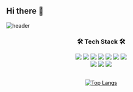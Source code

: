 ## Hi there 👋

<!--
**soojinjin/soojinjin** is a ✨ _special_ ✨ repository because its `README.md` (this file) appears on your GitHub profile.

Here are some ideas to get you started:

- 🔭 I’m currently working on ...
- 🌱 I’m currently learning ...
- 👯 I’m looking to collaborate on ...
- 🤔 I’m looking for help with ...
- 💬 Ask me about ...
- 📫 How to reach me: ...
- 😄 Pronouns: ...
- ⚡ Fun fact: ...
-->
<!-- 타이틀 소개 부분-->
![header](https://capsule-render.vercel.app/api?type=soft&color=F5F5F5&height=300&section=header&text=Welcome%20to%20soojin's%20Github&fontSize=50)


 
<!--내용 부분--> 
<h3 align="center">🛠 Tech Stack 🛠</h3>
<div align="center">
  <img src="https://img.shields.io/badge/java-%23ED8B00.svg?style=for-the-badge&logo=openjdk&logoColor=white">
  <img src="https://img.shields.io/badge/Spring_Boot-6DB33F?style=for-the-badge&logo=Spring%20Boot&logoColor=white">
 <img src="https://img.shields.io/badge/mysql-4479A1.svg?style=for-the-badge&logo=mysql&logoColor=white">
  <img src="https://img.shields.io/badge/python-3670A0?style=for-the-badge&logo=python&logoColor=ffdd54">
 <img src="https://img.shields.io/badge/docker-%230db7ed.svg?style=for-the-badge&logo=docker&logoColor=white">
 <img src="https://img.shields.io/badge/Rabbitmq-FF6600?style=for-the-badge&logo=rabbitmq&logoColor=white">
 <img src="https://img.shields.io/badge/JWT-black?style=for-the-badge&logo=JSON%20web%20tokens">

</div>


<div align="center">

<img src="https://img.shields.io/badge/android%20studio-346ac1?style=for-the-badge&logo=android%20studio&logoColor=white">
<img src="https://img.shields.io/badge/IntelliJIDEA-000000.svg?style=for-the-badge&logo=intellij-idea&logoColor=white">
<img src="https://img.shields.io/badge/jupyter-%23FA0F00.svg?style=for-the-badge&logo=jupyter&logoColor=white">



<br>
<br>
 

<!-- 기술 통계 -->
[![Top Langs](https://github-readme-stats.vercel.app/api/top-langs/?username=soojinjin&langs_count=8&exclude_repo=hospital_distribution_data_project,income_data_pythonproject&layout=compact)](https://github.com/anuraghazra/github-readme-stats)
